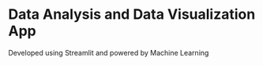 # Data Analysis and Data Visualization App
Developed using Streamlit and powered by Machine Learning

